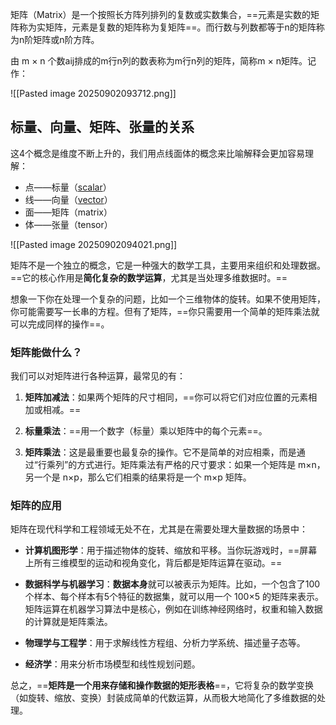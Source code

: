 矩阵（Matrix）是一个按照长方阵列排列的复数或实数集合，==元素是实数的矩阵称为实矩阵，元素是复数的矩阵称为复矩阵==。而行数与列数都等于n的矩阵称为n阶矩阵或n阶方阵。

由 m × n 个数aij排成的m行n列的数表称为m行n列的矩阵，简称m × n矩阵。记作：

![[Pasted image 20250902093712.png]]

## 标量、向量、矩阵、张量的关系

这4个概念是维度不断上升的，我们用点线面体的概念来比喻解释会更加容易理解：

- 点——标量（[scalar](https://easyai.tech/ai-definition/scalar/)）
- 线——向量（[vector](https://easyai.tech/ai-definition/vector/)）
- 面——矩阵（matrix）
- 体——张量（tensor）

![[Pasted image 20250902094021.png]]

矩阵不是一个独立的概念，它是一种强大的数学工具，主要用来组织和处理数据。==它的核心作用是**简化复杂的数学运算**，尤其是当处理多维数据时。==

想象一下你在处理一个复杂的问题，比如一个三维物体的旋转。如果不使用矩阵，你可能需要写一长串的方程。但有了矩阵，==你只需要用一个简单的矩阵乘法就可以完成同样的操作==。

### 矩阵能做什么？

我们可以对矩阵进行各种运算，最常见的有：

1. **矩阵加减法**：如果两个矩阵的尺寸相同，==你可以将它们对应位置的元素相加或相减。==
    
2. **标量乘法**：==用一个数字（标量）乘以矩阵中的每个元素==。
    
3. **矩阵乘法**：这是最重要也最复杂的操作。它不是简单的对应相乘，而是通过“行乘列”的方式进行。矩阵乘法有严格的尺寸要求：如果一个矩阵是 m×n，另一个是 n×p，那么它们相乘的结果将是一个 m×p 矩阵。

### 矩阵的应用

矩阵在现代科学和工程领域无处不在，尤其是在需要处理大量数据的场景中：

- **计算机图形学**：用于描述物体的旋转、缩放和平移。当你玩游戏时，==屏幕上所有三维模型的运动和视角变化，背后都是矩阵运算在驱动。==
    
- **数据科学与机器学习**：**数据本身**就可以被表示为矩阵。比如，一个包含了100个样本、每个样本有5个特征的数据集，就可以用一个 100×5 的矩阵来表示。矩阵运算在机器学习算法中是核心，例如在训练神经网络时，权重和输入数据的计算就是矩阵乘法。
    
- **物理学与工程学**：用于求解线性方程组、分析力学系统、描述量子态等。
    
- **经济学**：用来分析市场模型和线性规划问题。
    

总之，==**矩阵是一个用来存储和操作数据的矩形表格**==，它将复杂的数学变换（如旋转、缩放、变换）封装成简单的代数运算，从而极大地简化了多维数据的处理。